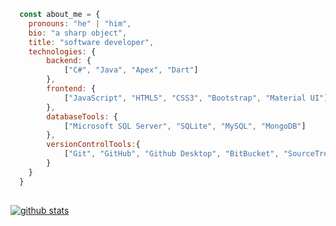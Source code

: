 <!--### hi, my name is emandleni-->
<!--# emandleni-->
<!--#### i'm specializing in java, c#, asp.net, apex, dart, sql, pl/sql and javascript.
#### currently, working as an associate developer at tetrad IT in johannesburg, south africa.-->

<!--### here's a bit about me...-->

```javascript
  const about_me = {
    pronouns: "he" | "him",
    bio: "a sharp object",
    title: "software developer",
    technologies: {
        backend: {
            ["C#", "Java", "Apex", "Dart"]
        },
        frontend: {
            ["JavaScript", "HTML5", "CSS3", "Bootstrap", "Material UI"]
        },
        databaseTools: {
            ["Microsoft SQL Server", "SQLite", "MySQL", "MongoDB"]
        },
        versionControlTools:{
            ["Git", "GitHub", "Github Desktop", "BitBucket", "SourceTree"]
        }
    }
  }    
```
##

[![github stats](https://github-readme-stats.vercel.app/api?username=justemandleni&show_icons=true&theme=dark)](https://github.com/justemandleni/github-readme-stats)
